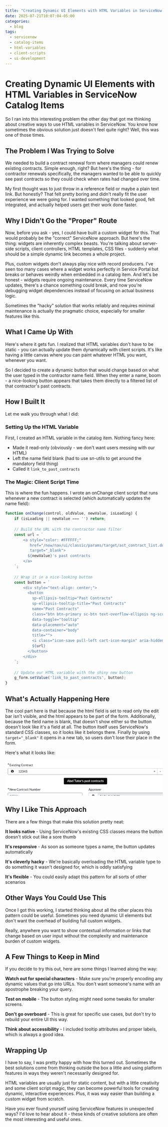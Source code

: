 ```yaml
---
title: "Creating Dynamic UI Elements with HTML Variables in ServiceNow Catalog Items"
date: 2025-07-21T10:07:04-05:00
categories:
  - blog
tags:
  - servicenow
  - catalog-items
  - html-variables
  - client-scripts
  - ui-development
---
```


# Creating Dynamic UI Elements with HTML Variables in ServiceNow Catalog Items

So I ran into this interesting problem the other day that got me thinking about creative ways to use HTML variables in ServiceNow. You know how sometimes the obvious solution just doesn't feel quite right? Well, this was one of those times.

## The Problem I Was Trying to Solve

We needed to build a contract renewal form where managers could renew existing contracts. Simple enough, right? But here's the thing - for contractor renewals specifically, the managers wanted to be able to quickly see past contracts so they could check when rates had changed over time.

My first thought was to just throw in a reference field or maybe a plain text link. But honestly? That felt pretty boring and didn't really fit the user experience we were going for. I wanted something that looked good, felt integrated, and actually helped users get their work done faster.

## Why I Didn't Go the "Proper" Route

Now, before you ask - yes, I could have built a custom widget for this. That would probably be the "correct" ServiceNow approach. But here's the thing: widgets are inherently complex beasts. You're talking about server-side scripts, client controllers, HTML templates, CSS files - suddenly what should be a simple dynamic link becomes a whole project.

Plus, custom widgets don't always play nice with record producers. I've seen too many cases where a widget works perfectly in Service Portal but breaks or behaves weirdly when embedded in a catalog item. And let's be honest - widgets require ongoing maintenance. Every time ServiceNow updates, there's a chance something could break, and now you're debugging widget dependencies instead of focusing on actual business logic.

Sometimes the "hacky" solution that works reliably and requires minimal maintenance is actually the pragmatic choice, especially for smaller features like this.

## What I Came Up With

Here's where it gets fun. I realized that HTML variables don't have to be static - you can actually update them dynamically with client scripts. It's like having a little canvas where you can paint whatever HTML you want, whenever you want.

So I decided to create a dynamic button that would change based on what the user typed in the contractor name field. When they enter a name, boom - a nice-looking button appears that takes them directly to a filtered list of that contractor's past contracts.

## How I Built It

Let me walk you through what I did:

### Setting Up the HTML Variable

First, I created an HTML variable in the catalog item. Nothing fancy here:
- Made it read-only (obviously - we don't want users messing with our HTML)
- Left the name field blank (had to use sn-utils to get around the mandatory field thing)
- Called it `link_to_past_contracts`

### The Magic: Client Script Time

This is where the fun happens. I wrote an onChange client script that runs whenever a new contract is selected (which automatically updates the name field):

```javascript
function onChange(control, oldValue, newValue, isLoading) {
    if (isLoading || newValue === '') return;
    
    // Build the URL with the contractor name filter
    const url = `
        <a style="color: #FFFFFF;"
           href="/now/nav/ui/classic/params/target/ast_contract_list.do?sysparm_query=short_descriptionLIKE${newValue}^ORDERBYDESCstarts"
           target="_blank">
          ${newValue}'s past contracts
        </a>
    `;
    
    // Wrap it in a nice-looking button
    const button = `
        <div style="text-align: center;">
          <button
            sp-ellipsis-tooltip="Past Contracts"
            sp-ellipsis-tooltip-title="Past Contracts"
            name="Past Contracts"
            class="btn btn-primary sc-btn text-overflow-ellipsis ng-scope"
            data-toggle="tooltip"
            data-placement="auto"
            data-container="body"
            title="">
            <i class="icon-save pull-left cart-icon-margin" aria-hidden="true"></i>
            ${url}
          </button>
        </div>
    `;
    
    // Update our HTML variable with the shiny new button
    g_form.setValue('link_to_past_contracts', button);
}
```

## What's Actually Happening Here

The cool part here is that because the html field is set to read only the edit bar isn't visible, and the html appears to be part of the form. Additionally, because the field name is blank, that doesn't show either so the button doesn't look like it's a field at all. The button itself uses ServiceNow's standard CSS classes, so it looks like it belongs there. Finally by using `target="_blank"` it opens in a new tab, so users don't lose their place in the form.

Here's what it looks like:

![screenshot of the button](/assets/images/html_variable.png)

## Why I Like This Approach

There are a few things that make this solution pretty neat:

**It looks native** - Using ServiceNow's existing CSS classes means the button doesn't stick out like a sore thumb

**It's responsive** - As soon as someone types a name, the button updates automatically

**It's cleverly hacky** - We're basically overloading the HTML variable type to do something it wasn't designed for, which is oddly satisfying

**It's flexible** - You could easily adapt this pattern for all sorts of other scenarios

## Other Ways You Could Use This

Once I got this working, I started thinking about all the other places this pattern could be useful. Sometimes you need dynamic UI elements but don't want the overhead of building full custom widgets.

Really, anywhere you want to show contextual information or links that change based on user input without the complexity and maintenance burden of custom widgets.

## A Few Things to Keep in Mind

If you decide to try this out, here are some things I learned along the way:

**Watch out for special characters** - Make sure you're properly encoding any dynamic values that go into URLs. You don't want someone's name with an apostrophe breaking your query.

**Test on mobile** - The button styling might need some tweaks for smaller screens.

**Don't go overboard** - This is great for specific use cases, but don't try to rebuild your entire UI this way.

**Think about accessibility** - I included tooltip attributes and proper labels, which is always a good idea.

## Wrapping Up

I have to say, I was pretty happy with how this turned out. Sometimes the best solutions come from thinking outside the box a little and using platform features in ways they weren't necessarily designed for.

HTML variables are usually just for static content, but with a little creativity and some client script magic, they can become powerful tools for creating dynamic, interactive experiences. Plus, it was way easier than building a custom widget from scratch.

Have you ever found yourself using ServiceNow features in unexpected ways? I'd love to hear about it - these kinds of creative solutions are often the most interesting and useful ones.